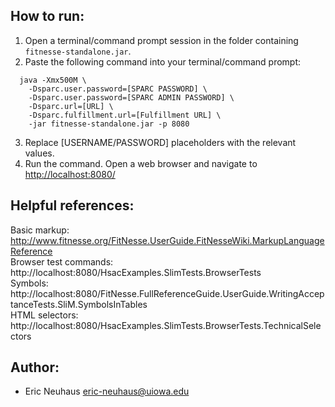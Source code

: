 ## How to run:
1. Open a terminal/command prompt session in the folder containing `fitnesse-standalone.jar`.
2. Paste the following command into your terminal/command prompt:  
```
  java -Xmx500M \
	-Dsparc.user.password=[SPARC PASSWORD] \
	-Dsparc.user.password=[SPARC ADMIN PASSWORD] \
	-Dsparc.url=[URL] \
	-Dsparc.fulfillment.url=[Fulfillment URL] \
	-jar fitnesse-standalone.jar -p 8080

```
3. Replace [USERNAME/PASSWORD] placeholders with the relevant values.
4. Run the command. Open a web browser and navigate to [http://localhost:8080/](http://localhost:8080/)

## Helpful references:
Basic markup: http://www.fitnesse.org/FitNesse.UserGuide.FitNesseWiki.MarkupLanguageReference  
Browser test commands: http://localhost:8080/HsacExamples.SlimTests.BrowserTests  
Symbols: http://localhost:8080/FitNesse.FullReferenceGuide.UserGuide.WritingAcceptanceTests.SliM.SymbolsInTables  
HTML selectors: http://localhost:8080/HsacExamples.SlimTests.BrowserTests.TechnicalSelectors
## Author: 
- Eric Neuhaus <eric-neuhaus@uiowa.edu>
